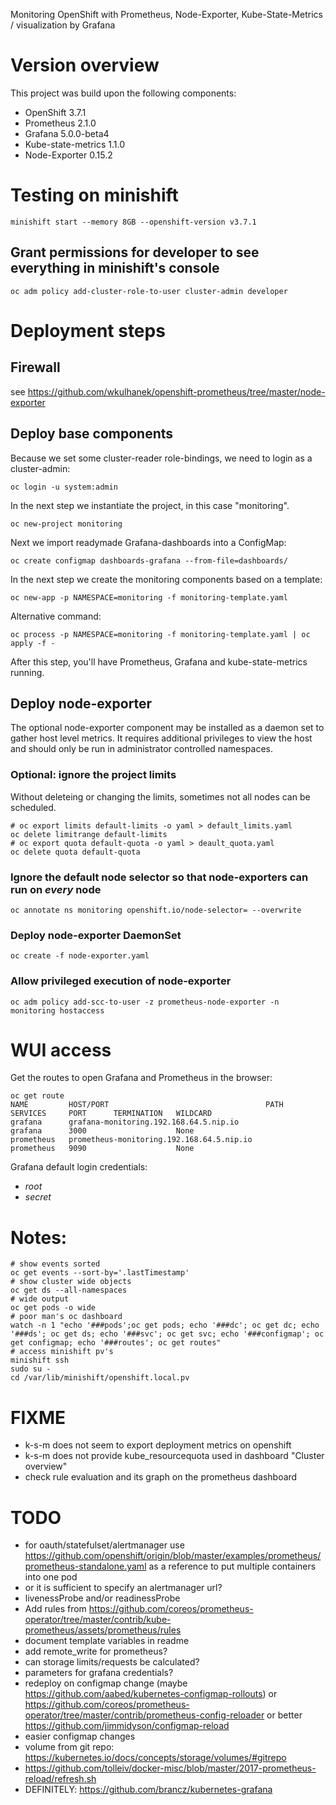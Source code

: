 Monitoring OpenShift with Prometheus, Node-Exporter, Kube-State-Metrics / visualization by Grafana

# Version overview
This project was build upon the following components:
* OpenShift 3.7.1
* Prometheus 2.1.0  
* Grafana 5.0.0-beta4
* Kube-state-metrics 1.1.0
* Node-Exporter 0.15.2

# Testing on minishift
```
minishift start --memory 8GB --openshift-version v3.7.1
```
## Grant permissions for developer to see everything in minishift's console
```
oc adm policy add-cluster-role-to-user cluster-admin developer
```

# Deployment steps

## Firewall
see https://github.com/wkulhanek/openshift-prometheus/tree/master/node-exporter

## Deploy base components
Because we set some cluster-reader role-bindings, we need to login as a cluster-admin:
```
oc login -u system:admin
```

In the next step we instantiate the project, in this case "monitoring".
```
oc new-project monitoring
```

Next we import readymade Grafana-dashboards into a ConfigMap:
```
oc create configmap dashboards-grafana --from-file=dashboards/
```

In the next step we create the monitoring components based on a template:
```
oc new-app -p NAMESPACE=monitoring -f monitoring-template.yaml
```
Alternative command:
```
oc process -p NAMESPACE=monitoring -f monitoring-template.yaml | oc apply -f -
```

After this step, you'll have Prometheus, Grafana and kube-state-metrics running.

## Deploy node-exporter

The optional node-exporter component may be installed as a daemon set to gather host level metrics. It requires additional privileges to view the host and should only be run in administrator controlled namespaces.

### Optional: ignore the project limits
Without deleteing or changing the limits, sometimes not all nodes can be scheduled.
```
# oc export limits default-limits -o yaml > default_limits.yaml
oc delete limitrange default-limits
# oc export quota default-quota -o yaml > deault_quota.yaml
oc delete quota default-quota
```

### Ignore the default node selector so that node-exporters can run on _every_ node
```
oc annotate ns monitoring openshift.io/node-selector= --overwrite
```

### Deploy node-exporter DaemonSet
```
oc create -f node-exporter.yaml
```

### Allow privileged execution of node-exporter
```
oc adm policy add-scc-to-user -z prometheus-node-exporter -n monitoring hostaccess
```

# WUI access
Get the routes to open Grafana and Prometheus in the browser:
```
oc get route
NAME         HOST/PORT                                   PATH      SERVICES     PORT      TERMINATION   WILDCARD
grafana      grafana-monitoring.192.168.64.5.nip.io                grafana      3000                    None
prometheus   prometheus-monitoring.192.168.64.5.nip.io             prometheus   9090                    None
```

Grafana default login credentials:
* *root*
* *secret*

# Notes:
```
# show events sorted
oc get events --sort-by='.lastTimestamp'
# show cluster wide objects
oc get ds --all-namespaces
# wide output
oc get pods -o wide
# poor man's oc dashboard
watch -n 1 "echo '###pods';oc get pods; echo '###dc'; oc get dc; echo '###ds'; oc get ds; echo '###svc'; oc get svc; echo '###configmap'; oc get configmap; echo '###routes'; oc get routes"
# access minishift pv's
minishift ssh
sudo su -
cd /var/lib/minishift/openshift.local.pv
```

# FIXME
* k-s-m does not seem to export deployment metrics on openshift
* k-s-m does not provide kube_resourcequota used in dashboard "Cluster overview"
* check rule evaluation and its graph on the prometheus dashboard

# TODO
* for oauth/statefulset/alertmanager use https://github.com/openshift/origin/blob/master/examples/prometheus/prometheus-standalone.yaml
  as a reference to put multiple containers into one pod
* or it is sufficient to specify an alertmanager url?
* livenessProbe and/or readinessProbe
* Add rules from https://github.com/coreos/prometheus-operator/tree/master/contrib/kube-prometheus/assets/prometheus/rules
* document template variables in readme
* add remote_write for prometheus?
* can storage limits/requests be calculated?
* parameters for grafana credentials?
* redeploy on configmap change (maybe https://github.com/aabed/kubernetes-configmap-rollouts)
  or https://github.com/coreos/prometheus-operator/tree/master/contrib/prometheus-config-reloader
  or better https://github.com/jimmidyson/configmap-reload
* easier configmap changes
* volume from git repo: https://kubernetes.io/docs/concepts/storage/volumes/#gitrepo
* https://github.com/tolleiv/docker-misc/blob/master/2017-prometheus-reload/refresh.sh
* DEFINITELY: https://github.com/brancz/kubernetes-grafana
